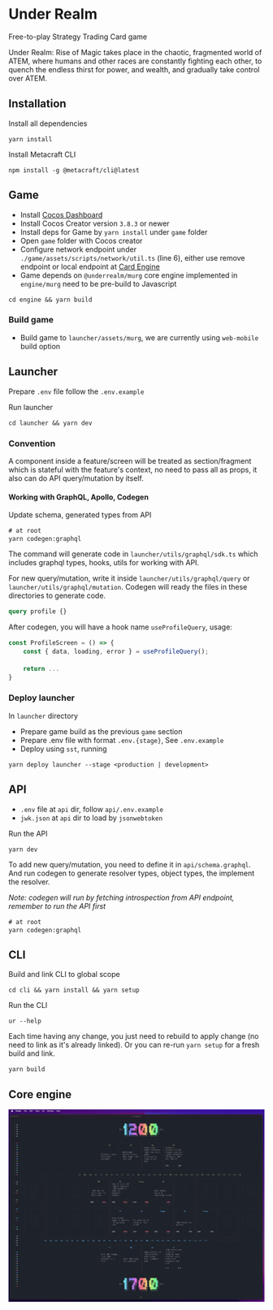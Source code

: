 # Under Realm

Free-to-play Strategy Trading Card game

Under Realm: Rise of Magic takes place in the chaotic, fragmented world of ATEM, where humans and other races are constantly fighting each other, to quench the endless thirst for power, and wealth, and gradually take control over ATEM.

## Installation

Install all dependencies

```
yarn install
```

Install Metacraft CLI

```
npm install -g @metacraft/cli@latest
```

## Game

- Install [Cocos Dashboard](https://www.cocos.com/en/creator)
- Install Cocos Creator version `3.8.3` or newer
- Install deps for Game by `yarn install` under `game` folder
- Open `game` folder with Cocos creator
- Configure network endpoint under `./game/assets/scripts/network/util.ts` (line 6), either use remove endpoint or local endpoint at [Card Engine](https://github.com/cocrafts/engines)
- Game depends on `@underrealm/murg` core engine implemented in `engine/murg` need to be pre-build to Javascript

```
cd engine && yarn build
```

### Build game

- Build game to `launcher/assets/murg`, we are currently using `web-mobile` build option

## Launcher

Prepare `.env` file follow the `.env.example`

Run launcher

```
cd launcher && yarn dev
```

### Convention

A component inside a feature/screen will be treated as section/fragment which is stateful with the feature's context, no need to pass all as props, it also can do API query/mutation by itself.

#### Working with GraphQL, Apollo, Codegen

Update schema, generated types from API

```
# at root
yarn codegen:graphql
```

The command will generate code in `launcher/utils/graphql/sdk.ts` which includes graphql types, hooks, utils for working with API.

For new query/mutation, write it inside `launcher/utils/graphql/query` or `launcher/utils/graphql/mutation`. Codegen will ready the files in these directories to generate code.

```graphql
query profile {}
```

After codegen, you will have a hook name `useProfileQuery`, usage:

```typescript
const ProfileScreen = () => {
    const { data, loading, error } = useProfileQuery();

    return ...
}
```

### Deploy launcher

In `launcher` directory

- Prepare game build as the previous `game` section
- Prepare .env file with format `.env.{stage}`, See `.env.example`
- Deploy using `sst`, running

```
yarn deploy launcher --stage <production | development>
```

## API

- `.env` file at `api` dir, follow `api/.env.example`
- `jwk.json` at `api` dir to load by `jsonwebtoken`

Run the API

```
yarn dev
```

To add new query/mutation, you need to define it in `api/schema.graphql`. And run codegen to generate resolver types, object types, the implement the resolver.

_Note: codegen will run by fetching introspection from API endpoint, remember to run the API first_

```
# at root
yarn codegen:graphql
```

## CLI

Build and link CLI to global scope

```
cd cli && yarn install && yarn setup
```

Run the CLI

```
ur --help
```

Each time having any change, you just need to rebuild to apply change (no need to link as it's already linked). Or you can re-run `yarn setup` for a fresh build and link.

```
yarn build
```

## Core engine

![](assets/demo.png)
